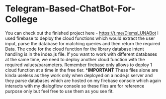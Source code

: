 # Telegram-Based-ChatBot-For-College
You can check out the finished project here - https://t.me/DiemsLUNABot 
I used firebase to deploy the cloud functions which would extract the user input, parse the database for matching queries and then return the required Data.
The code for the cloud function for the library database intent handling is in the index.js file.
If you want to work with different databases at the same time, we need to deploy another cloud function with the required values/parameters. Remember firebase only allows to deploy 1 cloud function at a time in the free tier.
*************************************************************************IMPORTANT************************************************************************
These files alone are kinda useless as they work only when deployed on a node.js server and they parse databases which are hosted on my firebase console which again interacts with my dialogflow console so these files are for reference purpose only but feel free to use them as you see fit.
